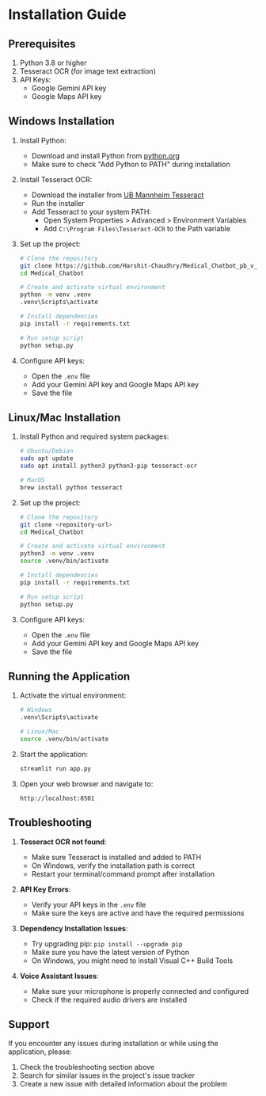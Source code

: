 # Installation Guide

## Prerequisites

1. Python 3.8 or higher
2. Tesseract OCR (for image text extraction)
3. API Keys:
   - Google Gemini API key
   - Google Maps API key

## Windows Installation

1. Install Python:
   - Download and install Python from [python.org](https://www.python.org/downloads/)
   - Make sure to check "Add Python to PATH" during installation

2. Install Tesseract OCR:
   - Download the installer from [UB Mannheim Tesseract](https://github.com/UB-Mannheim/tesseract/wiki)
   - Run the installer
   - Add Tesseract to your system PATH:
     - Open System Properties > Advanced > Environment Variables
     - Add `C:\Program Files\Tesseract-OCR` to the Path variable

3. Set up the project:
   ```bash
   # Clone the repository
   git clone https://github.com/Harshit-Chaudhry/Medical_Chatbot_pb_v_1.git
   cd Medical_Chatbot

   # Create and activate virtual environment
   python -m venv .venv
   .venv\Scripts\activate

   # Install dependencies
   pip install -r requirements.txt

   # Run setup script
   python setup.py
   ```

4. Configure API keys:
   - Open the `.env` file
   - Add your Gemini API key and Google Maps API key
   - Save the file

## Linux/Mac Installation

1. Install Python and required system packages:
   ```bash
   # Ubuntu/Debian
   sudo apt update
   sudo apt install python3 python3-pip tesseract-ocr

   # MacOS
   brew install python tesseract
   ```

2. Set up the project:
   ```bash
   # Clone the repository
   git clone <repository-url>
   cd Medical_Chatbot

   # Create and activate virtual environment
   python3 -m venv .venv
   source .venv/bin/activate

   # Install dependencies
   pip install -r requirements.txt

   # Run setup script
   python setup.py
   ```

3. Configure API keys:
   - Open the `.env` file
   - Add your Gemini API key and Google Maps API key
   - Save the file

## Running the Application

1. Activate the virtual environment:
   ```bash
   # Windows
   .venv\Scripts\activate

   # Linux/Mac
   source .venv/bin/activate
   ```

2. Start the application:
   ```bash
   streamlit run app.py
   ```

3. Open your web browser and navigate to:
   ```
   http://localhost:8501
   ```

## Troubleshooting

1. **Tesseract OCR not found**:
   - Make sure Tesseract is installed and added to PATH
   - On Windows, verify the installation path is correct
   - Restart your terminal/command prompt after installation

2. **API Key Errors**:
   - Verify your API keys in the `.env` file
   - Make sure the keys are active and have the required permissions

3. **Dependency Installation Issues**:
   - Try upgrading pip: `pip install --upgrade pip`
   - Make sure you have the latest version of Python
   - On Windows, you might need to install Visual C++ Build Tools

4. **Voice Assistant Issues**:
   - Make sure your microphone is properly connected and configured
   - Check if the required audio drivers are installed

## Support

If you encounter any issues during installation or while using the application, please:
1. Check the troubleshooting section above
2. Search for similar issues in the project's issue tracker
3. Create a new issue with detailed information about the problem 
